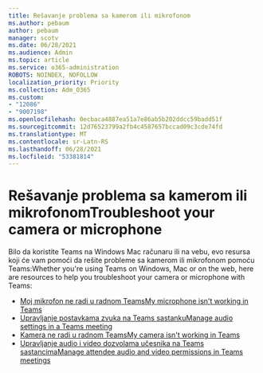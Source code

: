 ```yaml
---
title: Rešavanje problema sa kamerom ili mikrofonom
ms.author: pebaum
author: pebaum
manager: scotv
ms.date: 06/28/2021
ms.audience: Admin
ms.topic: article
ms.service: o365-administration
ROBOTS: NOINDEX, NOFOLLOW
localization_priority: Priority
ms.collection: Adm_O365
ms.custom:
- "12086"
- "9007198"
ms.openlocfilehash: 0ecbaca4887ea51a7e86ab5b202ddcc59badd51f
ms.sourcegitcommit: 12d76523799a2fb4c4587657bccad09c3cde74fd
ms.translationtype: MT
ms.contentlocale: sr-Latn-RS
ms.lasthandoff: 06/28/2021
ms.locfileid: "53381814"
---
```

# <a name="troubleshoot-your-camera-or-microphone"></a><span data-ttu-id="2403f-102">Rešavanje problema sa kamerom ili mikrofonom</span><span class="sxs-lookup"><span data-stu-id="2403f-102">Troubleshoot your camera or microphone</span></span>

<span data-ttu-id="2403f-103">Bilo da koristite Teams na Windows Mac računaru ili na vebu, evo resursa koji će vam pomoći da rešite probleme sa kamerom ili mikrofonom pomoću Teams:</span><span class="sxs-lookup"><span data-stu-id="2403f-103">Whether you're using Teams on Windows, Mac or on the web, here are resources to help you troubleshoot your camera or microphone with Teams:</span></span>

- [<span data-ttu-id="2403f-104">Moj mikrofon ne radi u radnom Teams</span><span class="sxs-lookup"><span data-stu-id="2403f-104">My microphone isn't working in Teams</span></span>](https://support.microsoft.com/office/my-microphone-isn-t-working-in-teams-666d1123-9dd0-4a31-ad2e-a758b204f33a)
- [<span data-ttu-id="2403f-105">Upravljanje postavkama zvuka na Teams sastanku</span><span class="sxs-lookup"><span data-stu-id="2403f-105">Manage audio settings in a Teams meeting</span></span>](https://support.microsoft.com/office/manage-audio-settings-in-a-teams-meeting-6ea36f9a-827b-47d6-b22e-ec94d5f0f5e4)
- [<span data-ttu-id="2403f-106">Kamera ne radi u radnom Teams</span><span class="sxs-lookup"><span data-stu-id="2403f-106">My camera isn't working in Teams</span></span>](https://support.microsoft.com/office/my-camera-isn-t-working-in-teams-9581983b-c6f9-40e3-b0d8-122857972ade)
- [<span data-ttu-id="2403f-107">Upravljanje audio i video dozvolama učesnika na Teams sastancima</span><span class="sxs-lookup"><span data-stu-id="2403f-107">Manage attendee audio and video permissions in Teams meetings</span></span>](https://support.microsoft.com/office/manage-attendee-audio-and-video-permissions-in-teams-meetings-f9db15e1-f46f-46da-95c6-34f9f39e671a)